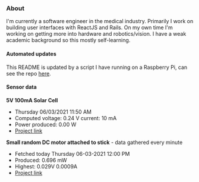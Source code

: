 ### About
I'm currently a software engineer in the medical industry. Primarily I work on building user interfaces with ReactJS and Rails. On my own time I'm working on getting more into hardware and robotics/vision. I have a weak academic background so this mostly self-learning.

#### Automated updates
This README is updated by a script I have running on a Raspberry Pi, can see the repo [here](https://github.com/jdc-cunningham/raspi-git-repo-updater).

#### Sensor data
**5V 100mA Solar Cell**
- Thursday 06/03/2021 11:50 AM
- Computed voltage: 0.24 V current: 10 mA
- Power produced: 0.00 W
- [Project link](https://github.com/jdc-cunningham/raspisolarplotter)

**Small random DC motor attached to stick** - data gathered every minute
- Fetched today Thursday 06-03-2021 12:00 PM
- Produced: 0.696 mW
- Highest: 0.029V 0.0009A
- [Project link](https://github.com/jdc-cunningham/turbine-raspi)